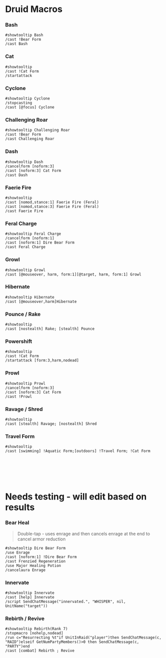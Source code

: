 # Druid Macros

### Bash
```
#showtooltip Bash
/cast !Bear Form
/cast Bash
```

### Cat
```
#showtooltip
/cast !Cat Form
/startattack
```

### Cyclone
```
#showtooltip Cyclone
/stopcasting
/cast [@focus] Cyclone
```

### Challenging Roar
```
#showtooltip Challenging Roar
/cast !Bear Form
/cast Challenging Roar
```

### Dash
```
#showtooltip Dash
/cancelform [noform:3]
/cast [noform:3] Cat Form
/cast Dash
```

### Faerie Fire
```
#showtooltip
/cast [nomod,stance:1] Faerie Fire (Feral)
/cast [nomod,stance:3] Faerie Fire (Feral)
/cast Faerie Fire
```

### Feral Charge
```
#showtooltip Feral Charge
/cancelform [noform:1]
/cast [noform:1] Dire Bear Form
/cast Feral Charge
```

### Growl
```
#showtooltip Growl
/cast [@mouseover, harm, form:1][@target, harm, form:1] Growl
```

### Hibernate
```
#showtooltip Hibernate
/cast [@mouseover,harm]Hibernate
```

### Pounce / Rake
```
#showtooltip
/cast [nostealth] Rake; [stealth] Pounce
```

### Powershift
```
#showtooltip
/cast !Cat Form
/startattack [form:3,harm,nodead]
```

### Prowl
```
#showtooltip Prowl
/cancelform [noform:3]
/cast [noform:3] Cat Form
/cast !Prowl
```

### Ravage / Shred
```
#showtooltip
/cast [stealth] Ravage; [nostealth] Shred
```

### Travel Form
```
#showtooltip
/cast [swimming] !Aquatic Form;[outdoors] !Travel Form; !Cat Form
```

<br>
<br>
<br>
<br>

# Needs testing - will edit based on results

### Bear Heal
> Double-tap - uses enrage and then cancels enrage at the end to cancel armor reduction
```
#showtooltip Dire Bear Form
/use Enrage
/cast [noform:1] !Dire Bear Form
/cast Frenzied Regeneration
/use Major Healing Potion
/cancelaura Enrage
```

### Innervate
```
#showtooltip Innervate
/cast [help] Innervate
/script SendChatMessage("innervated.", "WHISPER", nil, UnitName("target"))
```

### Rebirth / Revive
```
#showtooltip Rebirth(Rank 7)
/stopmacro [nohelp,nodead]
/run c="Resurrecting %t"if UnitInRaid("player")then SendChatMessage(c, "RAID")elseif GetNumPartyMembers()>0 then SendChatMessage(c, "PARTY")end
/cast [combat] Rebirth ; Revive
```